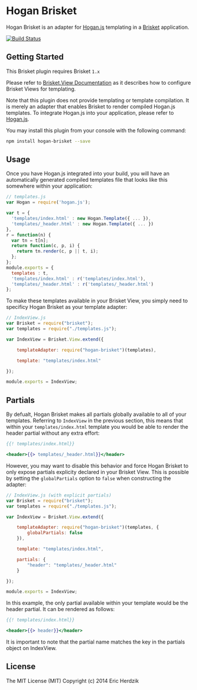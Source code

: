 Hogan Brisket
=============

Hogan Brisket is an adapter for [Hogan.js](http://twitter.github.io/hogan.js/) templating in a [Brisket](https://github.com/bloomberg/brisket) application.

[![Build Status](https://travis-ci.org/ericherdzik/hogan-brisket.svg)](https://travis-ci.org/ericherdzik/hogan-brisket)

## Getting Started
This Brisket plugin requires Brisket `1.x`

Please refer to [Brisket.View Documentation](https://github.com/bloomberg/brisket/blob/master/docs/brisket.view.md#setting-a-templating-engine) as it describes how to configure Brisket Views for templating.

Note that this plugin does not provide templating or template compilation. It is merely an adapter that enables Brisket to render compiled Hogan.js templates. To integrate Hogan.js into your application, please refer to [Hogan.js](http://twitter.github.io/hogan.js/).

You may install this plugin from your console with the following command:

```bash
npm install hogan-brisket --save
```

## Usage

Once you have Hogan.js integrated into your build, you will have an automatically generated compiled templates file that looks like this somewhere within your application:

```javascript
// templates.js
var Hogan = require('hogan.js');

var t = {
  'templates/index.html' : new Hogan.Template({ ... }),
  'templates/_header.html' : new Hogan.Template({ ... })
},
r = function(n) {
  var tn = t[n];
  return function(c, p, i) {
    return tn.render(c, p || t, i);
  };
};
module.exports = {
  templates : t,
  'templates/index.html' : r('templates/index.html'),
  'templates/_header.html' : r('templates/_header.html')
};
```

To make these templates available in your Brisket View, you simply need to specificy Hogan Brisket as your template adapter:

```javascript
// IndexView.js
var Brisket = require("brisket");
var templates = require("./templates.js");

var IndexView = Brisket.View.extend({

    templateAdapter: require("hogan-brisket")(templates),

    template: "templates/index.html"

});

module.exports = IndexView;
```

## Partials

By defualt, Hogan Brisket makes all partials globally available to all of your templates. Referring to `IndexView` in the previous section, this means that within your `templates/index.html` template you would be able to render the header partial without any extra effort:

```mustache
{{! templates/index.html}}

<header>{{> templates/_header.html}}</header>
```

 However, you may want to disable this behavior and force Hogan Brisket to only expose partials explicity declared in your Brisket View. This is possible by setting the `globalPartials` option to `false` when constructing the adapter:

```javascript
// IndexView.js (with explicit partials)
var Brisket = require("brisket");
var templates = require("./templates.js");

var IndexView = Brisket.View.extend({

    templateAdapter: require("hogan-brisket")(templates, {
        globalPartials: false
    }),

    template: "templates/index.html",

    partials: {
        "header": "templates/_header.html"
    }

});

module.exports = IndexView;
```

In this example, the only partial available within your template would be the header partial. It can be rendered as follows:

```mustache
{{! templates/index.html}}

<header>{{> header}}</header>
```

It is important to note that the partial name matches the key in the partials object on IndexView.

## License

The MIT License (MIT) Copyright (c) 2014 Eric Herdzik

